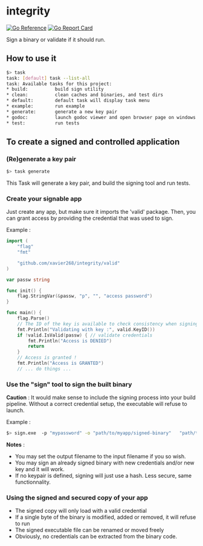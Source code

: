 # integrity

[![Go Reference](https://pkg.go.dev/badge/github.com/xavier268/integrity.svg)](https://pkg.go.dev/github.com/xavier268/integrity) [![Go Report Card](https://goreportcard.com/badge/github.com/xavier268/integrity)](https://goreportcard.com/report/github.com/xavier268/integrity)

Sign a binary or validate if it should run.

## How to use it

````bash
$> task
task: [default] task --list-all
task: Available tasks for this project:
* build:          build sign utility
* clean:          clean caches and binaries, and test dirs
* default:        default task will display task menu
* example:        run example
* generate:       generate a new key pair
* godoc:          launch godoc viewer and open browser page on windows
* test:           run tests

````

   
## To create a signed and controlled application


### (Re)generate a key pair

```bash
$> task generate
```
This Task will generate a key pair, and build the signing tool and run tests.

### Create your signable app 

Just create any app, but make sure it imports the 'valid' package.
Then, you can grant access by providing the credential that was used to sign.

Example :

```go
import (
	"flag"
	"fmt"

	"github.com/xavier268/integrity/valid"
)

var passw string

func init() {
	flag.StringVar(&passw, "p", "", "access password")
}

func main() {
	flag.Parse()
	// The ID of the key is available to check consistency when signing.
	fmt.Println("Validating with key :", valid.KeyID())
	if !valid.IsValid(passw) { // validate credentials
		fmt.Println("Access is DENIED")
		return
	}
	// Access is granted !
	fmt.Println("Access is GRANTED")
	// ... do things ...
```

### Use the "sign" tool to sign the built binary

**Caution** : It would make sense to include the signing process into your build pipeline.
Without a correct credential setup, the executable will refuse to launch.

Example :

```bash
$> sign.exe  -p "mypassword" -o "path/to/myapp/signed-binary"   "path/to/myapp/binary" 

```

**Notes** : 
* You may set the output filename to the input filename if you so wish.
* You may sign an already signed binary with new credentials and/or new key and it will work.
* If no keypair is defined, signing will just use a hash. Less secure, same functionnality.

### Using the signed and secured copy of your app
   
* The signed copy will only load with a valid credential
* If a single byte of the binary is modified, added or removed, it will refuse to run
* The signed executable file can be renamed or moved freely
* Obviously, no credentials can be extracted from the binary code.

